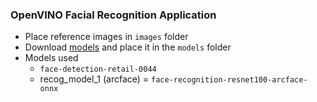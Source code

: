 ### **OpenVINO Facial Recognition Application**

- Place reference images in `images` folder
- Download [models](https://drive.google.com/drive/folders/1nq-C_pSKA309OaeiaUmv_-9cUyHYyD02?usp=sharing) and place it in the `models` folder
- Models used 
    - `face-detection-retail-0044`
    - recog_model_1 (arcface) = `face-recognition-resnet100-arcface-onnx`